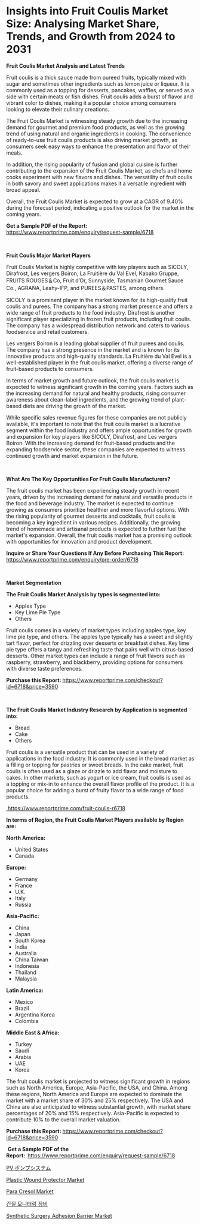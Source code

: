 <p><h1>Insights into Fruit Coulis Market Size: Analysing Market Share, Trends, and Growth from 2024 to 2031</h1></p><p><strong>Fruit Coulis Market Analysis and Latest Trends</strong></p>
<p><p>Fruit coulis is a thick sauce made from pureed fruits, typically mixed with sugar and sometimes other ingredients such as lemon juice or liqueur. It is commonly used as a topping for desserts, pancakes, waffles, or served as a side with certain meats or fish dishes. Fruit coulis adds a burst of flavor and vibrant color to dishes, making it a popular choice among consumers looking to elevate their culinary creations.</p><p>The Fruit Coulis Market is witnessing steady growth due to the increasing demand for gourmet and premium food products, as well as the growing trend of using natural and organic ingredients in cooking. The convenience of ready-to-use fruit coulis products is also driving market growth, as consumers seek easy ways to enhance the presentation and flavor of their meals.</p><p>In addition, the rising popularity of fusion and global cuisine is further contributing to the expansion of the Fruit Coulis Market, as chefs and home cooks experiment with new flavors and dishes. The versatility of fruit coulis in both savory and sweet applications makes it a versatile ingredient with broad appeal.</p><p>Overall, the Fruit Coulis Market is expected to grow at a CAGR of 9.40% during the forecast period, indicating a positive outlook for the market in the coming years.</p></p>
<p><strong>Get a Sample PDF of the Report:&nbsp;</strong> <a href="https://www.reportprime.com/enquiry/request-sample/6718">https://www.reportprime.com/enquiry/request-sample/6718</a></p>
<p>&nbsp;</p>
<p><strong>Fruit Coulis Major Market Players</strong></p>
<p><p>Fruit Coulis Market is highly competitive with key players such as SICOLY, Dirafrost, Les vergers Boiron, La Fruitière du Val Evel, Kabako Gruppe, FRUITS ROUGES＆Co, Fruit d’Or, Sunnyside, Tasmanian Gourmet Sauce Co., AGRANA, Leahy-IFP, and PUREES＆PASTES, among others.</p><p>SICOLY is a prominent player in the market known for its high-quality fruit coulis and purees. The company has a strong market presence and offers a wide range of fruit products to the food industry. Dirafrost is another significant player specializing in frozen fruit products, including fruit coulis. The company has a widespread distribution network and caters to various foodservice and retail customers.</p><p>Les vergers Boiron is a leading global supplier of fruit purees and coulis. The company has a strong presence in the market and is known for its innovative products and high-quality standards. La Fruitière du Val Evel is a well-established player in the fruit coulis market, offering a diverse range of fruit-based products to consumers.</p><p>In terms of market growth and future outlook, the fruit coulis market is expected to witness significant growth in the coming years. Factors such as the increasing demand for natural and healthy products, rising consumer awareness about clean-label ingredients, and the growing trend of plant-based diets are driving the growth of the market.</p><p>While specific sales revenue figures for these companies are not publicly available, it's important to note that the fruit coulis market is a lucrative segment within the food industry and offers ample opportunities for growth and expansion for key players like SICOLY, Dirafrost, and Les vergers Boiron. With the increasing demand for fruit-based products and the expanding foodservice sector, these companies are expected to witness continued growth and market expansion in the future.</p></p>
<p>&nbsp;</p>
<p><strong>What Are The Key Opportunities For Fruit Coulis Manufacturers?</strong></p>
<p><p>The fruit coulis market has been experiencing steady growth in recent years, driven by the increasing demand for natural and versatile products in the food and beverage industry. The market is expected to continue growing as consumers prioritize healthier and more flavorful options. With the rising popularity of gourmet desserts and cocktails, fruit coulis is becoming a key ingredient in various recipes. Additionally, the growing trend of homemade and artisanal products is expected to further fuel the market's expansion. Overall, the fruit coulis market has a promising outlook with opportunities for innovation and product development.</p></p>
<p><strong>Inquire or Share Your Questions If Any Before Purchasing This Report:</strong> <a href="https://www.reportprime.com/enquiry/pre-order/6718">https://www.reportprime.com/enquiry/pre-order/6718</a></p>
<p>&nbsp;</p>
<p><strong>Market Segmentation</strong></p>
<p><strong>The Fruit Coulis Market Analysis by types is segmented into:</strong></p>
<p><ul><li>Apples Type</li><li>Key Lime Pie Type</li><li>Others</li></ul></p>
<p><p>Fruit coulis comes in a variety of market types including apples type, key lime pie type, and others. The apples type typically has a sweet and slightly tart flavor, perfect for drizzling over desserts or breakfast dishes. Key lime pie type offers a tangy and refreshing taste that pairs well with citrus-based desserts. Other market types can include a range of fruit flavors such as raspberry, strawberry, and blackberry, providing options for consumers with diverse taste preferences.</p></p>
<p><strong>Purchase this Report:&nbsp;</strong><a href="https://www.reportprime.com/checkout?id=6718&price=3590">https://www.reportprime.com/checkout?id=6718&price=3590</a></p>
<p>&nbsp;</p>
<p><strong>The Fruit Coulis Market Industry Research by Application is segmented into:</strong></p>
<p><ul><li>Bread</li><li>Cake</li><li>Others</li></ul></p>
<p><p>Fruit coulis is a versatile product that can be used in a variety of applications in the food industry. It is commonly used in the bread market as a filling or topping for pastries or sweet breads. In the cake market, fruit coulis is often used as a glaze or drizzle to add flavor and moisture to cakes. In other markets, such as yogurt or ice cream, fruit coulis is used as a topping or mix-in to enhance the overall flavor profile of the product. It is a popular choice for adding a burst of fruity flavor to a wide range of food products.</p></p>
<p><a href="https://www.reportprime.com/fruit-coulis-r6718">&nbsp;https://www.reportprime.com/fruit-coulis-r6718</a></p>
<p><strong>In terms of Region, the Fruit Coulis Market Players available by Region are:</strong></p>
<p>
    <p> <strong> North America: </strong>
        <ul>
            <li>United States</li>
            <li>Canada</li>
        </ul>
        </p> 
    <p> <strong> Europe: </strong>
        <ul>
            <li>Germany</li>
            <li>France</li>
            <li>U.K.</li>
            <li>Italy</li>
            <li>Russia</li>
        </ul>
        </p> 
    <p> <strong> Asia-Pacific: </strong>
        <ul>
            <li>China</li>
            <li>Japan</li>
            <li>South Korea</li>
            <li>India</li>
            <li>Australia</li>
            <li>China Taiwan</li>
            <li>Indonesia</li>
            <li>Thailand</li>
            <li>Malaysia</li>
        </ul>
        </p> 
    <p> <strong> Latin America: </strong>
        <ul>
            <li>Mexico</li>
            <li>Brazil</li>
            <li>Argentina Korea</li>
            <li>Colombia</li>
        </ul>
        </p> 
    <p> <strong> Middle East & Africa: </strong>
        <ul>
            <li>Turkey</li>
            <li>Saudi</li>
            <li>Arabia</li>
            <li>UAE</li>
            <li>Korea</li>
        </ul>
    </p>
    </p>
<p><p>The fruit coulis market is projected to witness significant growth in regions such as North America, Europe, Asia-Pacific, the USA, and China. Among these regions, North America and Europe are expected to dominate the market with a market share of 30% and 25% respectively. The USA and China are also anticipated to witness substantial growth, with market share percentages of 20% and 15% respectively. Asia-Pacific is expected to contribute 10% to the overall market valuation.</p></p>
<p><strong>Purchase this Report: </strong><a href="https://www.reportprime.com/checkout?id=6718&price=3590">https://www.reportprime.com/checkout?id=6718&price=3590</a></p>
<p>&nbsp;<strong>Get a Sample PDF of the Report:&nbsp;&nbsp;</strong><a href="https://www.reportprime.com/enquiry/request-sample/6718">https://www.reportprime.com/enquiry/request-sample/6718</a></p>
<p><strong></strong></p>
<p><p><a href="https://medium.com/@jackrichards5445/pv%E3%83%9D%E3%83%B3%E3%83%97%E3%82%B7%E3%82%B9%E3%83%86%E3%83%A0%E5%B8%82%E5%A0%B4%E8%AA%BF%E6%9F%BB%E3%83%AC%E3%83%9D%E3%83%BC%E3%83%88%E3%81%AB%E3%81%AF-2024%E5%B9%B4%E3%81%8B%E3%82%892031%E5%B9%B4%E3%81%BE%E3%81%A7%E3%81%AE4-9-%E3%81%AEcagr%E3%81%A7%E4%BA%88%E6%B8%AC%E3%81%95%E3%82%8C%E3%81%9F%E5%B8%82%E5%A0%B4%E8%A6%8F%E6%A8%A1-%E3%82%B7%E3%82%A7%E3%82%A2-%E6%88%90%E9%95%B7%E7%8E%87%E3%81%AB%E9%96%A2%E3%81%99%E3%82%8B%E5%88%86%E6%9E%90%E3%81%8C%E5%90%AB%E3%81%BE%E3%82%8C%E3%81%A6%E3%81%84%E3%81%BE%E3%81%99-489133ed66a2">PV ポンプシステム</a></p><p><a href="https://issuu.com/reportprime-2/docs/plastic-wound-protector-market-size-2030.pptx">Plastic Wound Protector Market</a></p><p><a href="https://medium.com/@sallyselcenk46/an-in-depth-analysis-of-the-global-para-cresol-market-scope-and-its-rapid-growing-5-2-fc19bf5b7b0b">Para Cresol Market</a></p><p><a href="https://medium.com/@earnesteidenreichja/%EA%B8%80%EB%A1%9C%EB%B2%8C-%EB%B0%9C%EC%9E%91-%EA%B0%90%EC%8B%9C-%EC%9E%A5%EB%B9%84-%EC%8B%9C%EC%9E%A5-%EC%A0%9C%ED%92%88-%EC%9C%A0%ED%98%95-%EC%B0%A9%EC%9A%A9%EC%9E%A5%EB%B9%84-%EC%A0%84%ED%86%B5%EC%A0%81-%EC%9E%A5%EB%B9%84-%EC%B5%9C%EC%A2%85-%EC%82%AC%EC%9A%A9%EC%9E%90-%EB%B0%8F-%EC%A7%80%EC%97%AD%EC%97%90-%EC%B4%88%EC%A0%90-%EB%B6%84%EC%84%9D-%EB%B0%8F-%EC%98%88%EC%B8%A1-2024-2031-92225286174c">간질 모니터링 장비</a></p><p><a href="https://issuu.com/reportprime-2/docs/synthetic-surgery-adhesion-barrier-market-size-203">Synthetic Surgery Adhesion Barrier Market</a></p></p>
